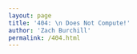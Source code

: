 ```yaml
---
layout: page
title: '404: \n Does Not Compute!'
author: 'Zach Burchill'
permalink: /404.html
---
```

